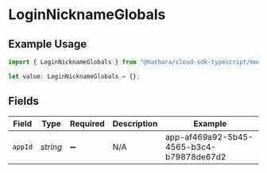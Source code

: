 # LoginNicknameGlobals

## Example Usage

```typescript
import { LoginNicknameGlobals } from "@hathora/cloud-sdk-typescript/models/operations";

let value: LoginNicknameGlobals = {};
```

## Fields

| Field                                    | Type                                     | Required                                 | Description                              | Example                                  |
| ---------------------------------------- | ---------------------------------------- | ---------------------------------------- | ---------------------------------------- | ---------------------------------------- |
| `appId`                                  | *string*                                 | :heavy_minus_sign:                       | N/A                                      | app-af469a92-5b45-4565-b3c4-b79878de67d2 |